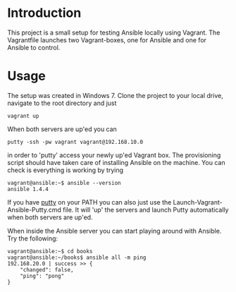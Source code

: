 # Introduction

This project is a small setup for testing Ansible locally using Vagrant. The Vagrantfile launches two Vagrant-boxes, one for Ansible and one for Ansible to control.

# Usage

The setup was created in Windows 7. Clone the project to your local drive, navigate to the root directory and just

```shellscript
vagrant up
```

When both servers are up'ed you can

```shellscript
putty -ssh -pw vagrant vagrant@192.168.10.0
```

in order to 'putty' access your newly up'ed Vagrant box. The provisioning script should have taken care of installing Ansible on the machine. You can check is everything is working by trying

```shellscript
vagrant@ansible:~$ ansible --version
ansible 1.4.4
```

If you have [putty](http://www.putty.org/) on your PATH you can also just use the Launch-Vagrant-Ansible-Putty.cmd file. It will 'up' the servers and launch Putty automatically when both servers are up'ed.

When inside the Ansible server you can start playing around with Ansible. Try the following:

```shellscript
vagrant@ansible:~$ cd books
vagrant@ansible:~/books$ ansible all -m ping
192.168.20.0 | success >> {
    "changed": false,
    "ping": "pong"
}
```
